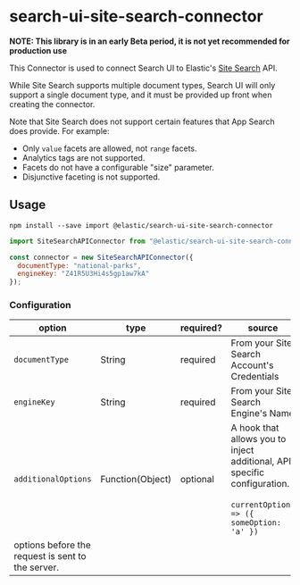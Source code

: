 # search-ui-site-search-connector

**NOTE: This library is in an early Beta period, it is not yet recommended for production use**

This Connector is used to connect Search UI to Elastic's [Site Search](https://www.elastic.co/cloud/site-search-service) API.

While Site Search supports multiple document types, Search UI will only
support a single document type, and it must be provided up front when
creating the connector.

Note that Site Search does not support certain features that App Search
does provide. For example:

- Only `value` facets are allowed, not `range` facets.
- Analytics tags are not supported.
- Facets do not have a configurable "size" parameter.
- Disjunctive faceting is not supported.

## Usage

```shell
npm install --save import @elastic/search-ui-site-search-connector
```

```js
import SiteSearchAPIConnector from "@elastic/search-ui-site-search-connector";

const connector = new SiteSearchAPIConnector({
  documentType: "national-parks",
  engineKey: "Z41R5U3Hi4s5gp1aw7kA"
});
```

### Configuration

| option                                            | type             | required? | source                                                                                                                       |
| ------------------------------------------------- | ---------------- | --------- | ---------------------------------------------------------------------------------------------------------------------------- |
| `documentType`                                    | String           | required  | From your Site Search Account's Credentials                                                                                  |
| `engineKey`                                       | String           | required  | From your Site Search Engine's Name                                                                                          |
| `additionalOptions`                               | Function(Object) | optional  | A hook that allows you to inject additional, API specific configuration.<br/><br/> `currentOptions => ({ someOption: 'a' })` |
| options before the request is sent to the server. |
